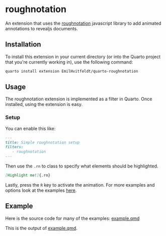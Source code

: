 # roughnotation

An extension that uses the [roughnotation](https://roughnotation.com/) javascript library to add animated annotations to revealjs documents.

## Installation

To install this extension in your current directory (or into the Quarto project that you're currently working in), use the following command:

``` bash
quarto install extension EmilHvitfeldt/quarto-roughnotation
```

## Usage

The roughnotation extension is implemented as a filter in Quarto. Once installed, using the extension is easy.

### Setup

You can enable this like:

``` markdown
---
title: Simple roughnotation setup
filters:
   - roughnotation
---
```

Then use the `.rn` to class to specify what elements should be highlighted.

``` markdown
[Highlight me!]{.rn}
```

Lastly, press the `R` key to activate the animation. For more examples and options look at the examples [here](https://Emilhvitfeldt.github.io/quarto-roughnotation/).

## Example

Here is the source code for many of the examples: [example.qmd](https://github.com/Emilhvitfeldtt/quarto-roughnotation/blob/main/example.qmd)

This is the output of [example.qmd](https://Emilhvitfeldt.github.io/quarto-roughnotation/).
